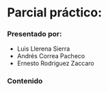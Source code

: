 # Parcial práctico:

### Presentado por:

- Luis Llerena Sierra
- Andrés Correa Pacheco
- Ernesto Rodriguez Zaccaro

### Contenido

```{tableofcontents}
```
